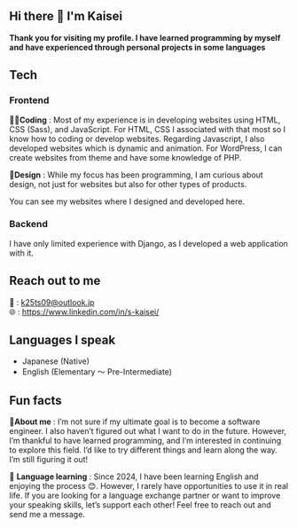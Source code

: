 ## Hi there 👋 I'm Kaisei
**Thank you for visiting my profile. I have learned programming by myself and have experienced through personal projects in some languages**

## Tech
### Frontend
**👨‍💻Coding** : Most of my experience is in developing websites using HTML, CSS (Sass), and JavaScript. For HTML, CSS I associated with that most so I know how to coding or develop websites. Regarding Javascript, I also developed websites which is dynamic and animation. For WordPress, I can create websites from theme and have some knowledge of PHP.  

**🎨Design** : While my focus has been programming, I am curious about design, not just for websites but also for other types of products.  

You can see my websites where I designed and developed here. 

### Backend
I have only limited experience with Django, as I developed a web application with it.

## Reach out to me
📩 : k25ts09@outlook.jp  
🌐 : https://www.linkedin.com/in/s-kaisei/


## Languages I speak
- Japanese (Native)  
- English (Elementary ～ Pre-Intermediate) 
  


## Fun facts
🙋**About me** : I’m not sure if my ultimate goal is to become a software engineer. I also haven’t figured out what I want to do in the future. However, I’m thankful to have learned programming, and I’m interested in continuing to explore this field. I’d like to try different things and learn along the way. I’m still figuring it out!  


🌱 **Language learning** : Since 2024, I have been learning English and enjoying the process 😊. However, I rarely have opportunities to use it in real life. If you are looking for a language exchange partner or want to improve your speaking skills, let’s support each other! Feel free to reach out and send me a message.

<!--
**k-datacloud/k-datacloud** is a ✨ _special_ ✨ repository because its `README.md` (this file) appears on your GitHub profile.

Here are some ideas to get you started:

- 🔭 I’m currently working on ...
- 🌱 I’m currently learning ...
- 👯 I’m looking to collaborate on ...
- 🤔 I’m looking for help with ...
- 💬 Ask me about ...
- 📫 How to reach me: ...
- 😄 Pronouns: ...
- ⚡ Fun fact: ...
-->
